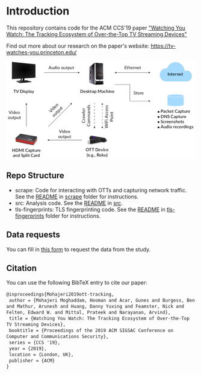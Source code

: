 # Introduction
This repository contains code for the ACM CCS'19 paper ["Watching You Watch: The Tracking Ecosystem of Over-the-Top TV Streaming Devices"](https://tv-watches-you.princeton.edu/tv-tracking-acm-ccs19.pdf)
  
Find out more about our research on the paper's website: https://tv-watches-you.princeton.edu/

![Overview of our smart OTT crawler](diagram.png)

## Repo Structure
- scrape: Code for interacting with OTTs and capturing network traffic. See the [README](scrape/README.md) in [scrape](scrape) folder for instructions.
- src: Analysis code. See the [README](src/README.md) in [src](src).
- tls-fingerprints: TLS fingerprinting code. See the [README](tls-fingerprints/README.md) in [tls-fingerprints](tls-fingerprints) folder for instructions.

## Data requests
You can fill in [this form](https://tv-watches-you.princeton.edu/data_request/) to request the data from the study.

## Citation
You can use the following BibTeX entry to cite our paper:

```
@inproceedings{Mohajeri2019ott-tracking,
 author = {Mohajeri Moghaddam, Hooman and Acar, Gunes and Burgess, Ben and Mathur, Arunesh and Huang, Danny Yuxing and Feamster, Nick and Felten, Edward W. and Mittal, Prateek and Narayanan, Arvind},
 title = {Watching You Watch: The Tracking Ecosystem of Over-the-Top
TV Streaming Devices},
 booktitle = {Proceedings of the 2019 ACM SIGSAC Conference on Computer and Communications Security},
 series = {CCS '19},
 year = {2019},
 location = {London, UK},
 publisher = {ACM}
}
```
